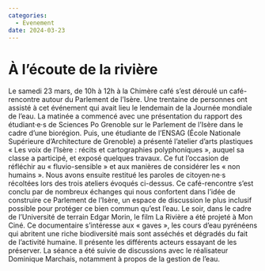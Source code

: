 ```yaml
---
categories:
  - Evenement
date: 2024-03-23
---
```




# À l’écoute de la rivière 

 Le samedi 23 mars, de 10h à 12h à la Chimère café s’est déroulé un café-rencontre autour du Parlement de l’Isère. Une trentaine de personnes ont assisté à cet événement qui avait lieu le lendemain de la Journée mondiale de l’eau. La matinée a commencé avec une présentation du rapport des étudiant·e·s de Sciences Po Grenoble sur le Parlement de l’Isère dans le cadre d’une biorégion. Puis, une étudiante de l’ENSAG (École Nationale Supérieure d’Architecture de Grenoble) a présenté l’atelier d’arts plastiques « Les voix de l’Isère : récits et cartographies polyphoniques », auquel sa classe a participé, et exposé quelques travaux. Ce fut l’occasion de réfléchir au « fluvio-sensible » et aux manières de considérer les « non humains ». Nous avons ensuite restitué les paroles de citoyen·ne·s récoltées lors des trois ateliers évoqués ci-dessus. Ce café-rencontre s’est conclu par de nombreux échanges qui nous confortent dans l’idée de construire ce Parlement de l’Isère, un espace de discussion le plus inclusif possible pour protéger ce bien commun qu’est l’eau. Le soir, dans le cadre de l’Université de terrain Edgar Morin, le film La Rivière a été projeté à Mon Ciné. Ce documentaire s’intéresse aux « gaves », les cours d’eau pyrénéens qui abritent une riche biodiversité mais sont asséchés et dégradés du fait de l’activité humaine. Il présente les différents acteurs essayant de les préserver. La séance a été suivie de discussions avec le réalisateur Dominique Marchais, notamment à propos de la gestion de l’eau. 